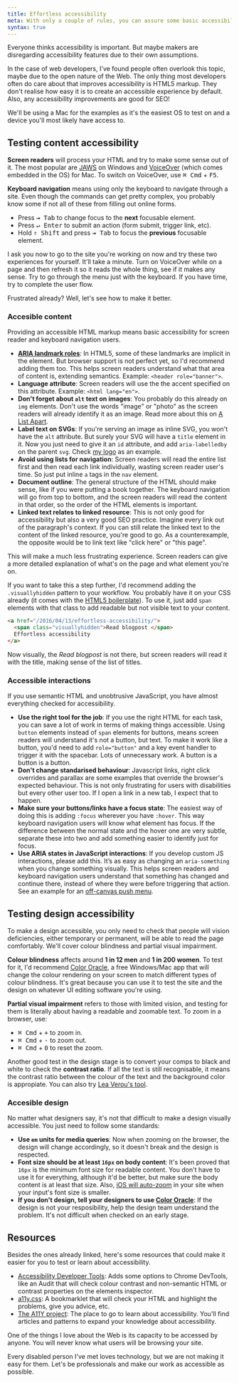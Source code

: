 ```yaml
---
title: Effortless accessibility
meta: With only a couple of rules, you can assure some basic accessibility.
syntax: true
---
```


Everyone thinks accessibility is important. But maybe makers are disregarding accessibility features due to their own assumptions.

In the case of web developers, I've found people often overlook this topic, maybe due to the open nature of the Web. The only thing most developers often do care about that improves accessibility is HTML5 markup. They don't realise how easy it is to create an accessible experience by default. Also, any accessibility improvements are good for SEO!

We'll be using a Mac for the examples as it's the easiest OS to test on and a device you'll most likely have access to.

## Testing content accessibility

**Screen readers** will process your HTML and try to make some sense out of it. The most popular are [JAWS](http://www.freedomscientific.com/Products/Blindness/JAWS) on Windows and [VoiceOver](http://www.apple.com/accessibility/osx/voiceover/) (which comes embedded in the OS) for Mac. To switch on VoiceOver, use <kbd>&#8984; Cmd</kbd> + <kbd>F5</kbd>.

**Keyboard navigation** means using only the keyboard to navigate through a site. Even though the commands can get pretty complex, you probably know some if not all of these from filling out online forms.

- Press <kbd>&#8677; Tab</kbd> to change focus to the **next** focusable element.
- Press <kbd>&crarr; Enter</kbd> to submit an action (form submit, trigger link, etc).
- Hold <kbd>&uArr; Shift</kbd> and press <kbd>&#8677; Tab</kbd> to focus the **previous** focusable element.

I ask you now to go to the site you're working on now and try these two experiences for yourself. It'll take a minute. Turn on VoiceOver while on a page and then refresh it so it reads the whole thing, see if it makes any sense. Try to go through the menu just with the keyboard. If you have time, try to complete the user flow.

Frustrated already? Well, let's see how to make it better.

### Accesible content

Providing an accessible HTML markup means basic accessibility for screen reader and keyboard navigation users.

- **[ARIA landmark roles](http://alistapart.com/column/wai-finding-with-aria-landmark-roles)**: In HTML5, some of these landmarks are implicit in the element. But browser support is not perfect yet, so I'd recommend adding them too. This helps screen readers understand what that area of content is, extending semantics. Example: `<header role="banner">`.
- **Language attribute**: Screen readers will use the the accent specified on this attribute. Example: `<html lang="en">`.
- **Don't forget about `alt` text on images**: You probably do this already on `img` elements. Don't use the words "image" or "photo" as the screen readers will already identify it as an image. Read more about this on [A List Apart](http://alistapart.com/blog/post/on-alt-text).
- **Label text on SVGs**: If you're serving an image as inline SVG, you won't have the `alt` attribute. But surely your SVG will have a `title` element in it. Now you just need to give it an `id` attribute, and add `aria-labelledby` on the parent `svg`. Check [my logo](https://github.com/jaicab/jaicab.github.io/blob/master/images/logo.svg?short_path=49c7b03) as an example.
- **Avoid using lists for navigation**: Screen readers will read the entire list first and then read each link individually, wasting screen reader user's time. So just put inline `a` tags in the `nav` element.
- **Document outline**: The general structure of the HTML should make sense, like if you were putting a book together. The keyboard navigation will go from top to bottom, and the screen readers will read the content in that order, so the order of the HTML elements is important.
- **Linked text relates to linked resource**: This is not only good for accessibility but also a very good SEO practice. Imagine every link out of the paragraph's context. If you can still relate the linked text to the content of the linked resource, you're good to go. As a counterexample, the opposite would be to link text like "click here" or "this page".

This will make a much less frustrating experience. Screen readers can give a more detailed explanation of what's on the page and what element you're on.

If you want to take this a step further, I'd recommend adding the `.visuallyhidden` pattern to your workflow. You probably have it on your CSS already (it comes with the [HTML5 boilerplate](https://html5boilerplate.com)). To use it, just add `span` elements with that class to add readable but not visible text to your content.

```html
<a href="/2016/04/13/effortless-accessibility/">
  <span class="visuallyhidden">Read blogpost </span>
  Effortless accessibility
</a>
```

Now visually, the _Read blogpost_ is not there, but screen readers will read it with the title, making sense of the list of titles.

### Accessible interactions

If you use semantic HTML and unobtrusive JavaScript, you have almost everything checked for accessibility.

- **Use the right tool for the job**: If you use the right HTML for each task, you can save a lot of work in terms of making things accessible. Using `button` elements instead of `span` elements for buttons, means screen readers will understand it's not a button, but text. To make it work like a button, you'd need to add `role="button"` and a key event handler to trigger it with the spacebar. Lots of unnecessary work. A button is a button is a button.
- **Don't change standarised behaviour**: Javascript links, right click overrides and parallax are some examples that override the browser's expected behaviour. This is not only frustrating for users with disabilities but every other user too. If I open a link in a new tab, I expect that to happen.
- **Make sure your buttons/links have a focus state**: The easiest way of doing this is adding `:focus` wherever you have `:hover`. This way keyboard navigation users will know what element has focus. If the difference between the normal state and the hover one are very subtle, separate these into two and add something easier to identify just for focus.
- **Use ARIA states in JavaScript interactions**: If you develop custom JS interactions, please add this. It’s as easy as changing an `aria-something` when you change something visually. This helps screen readers and keyboard navigation users understand that something has changed and continue there, instead of where they were before triggering that action. See an example for an [off-canvas push menu](https://codepen.io/grayghostvisuals/pen/IkmGF).

## Testing design accessibility

To make a design accessible, you only need to check that people will vision deficiencies, either temporary or permanent, will be able to read the page comfortably. We'll cover colour blindness and partial visual impairment.

**Colour blindness** affects around **1 in 12 men** and **1 in 200 women**. To test for it, I'd recommend [Color Oracle](http://colororacle.org/), a free Windows/Mac app that will change the colour rendering on your screen to match different types of colour blindness. It's great because you can use it to test the site and the design on whatever UI editing software you're using.

**Partial visual impairment** refers to those with limited vision, and testing for them is literally about having a readable and zoomable text. To zoom in a browser, use:

- <kbd>&#8984; Cmd</kbd> + <kbd>+</kbd> to zoom in.
- <kbd>&#8984; Cmd</kbd> + <kbd>-</kbd> to zoom out.
- <kbd>&#8984; Cmd</kbd> + <kbd>0</kbd> to reset the zoom.

Another good test in the design stage is to convert your comps to black and white to check the **contrast ratio**. If all the text is still recognisable, it means the contrast ratio between the colour of the text and the background color is appropiate. You can also try [Lea Verou's tool](http://leaverou.github.io/contrast-ratio/).

### Accesible design

No matter what designers say, it's not that difficult to make a design visually accessible. You just need to follow some standards:

- **Use `em` units for media queries**: Now when zooming on the browser, the design will change accordingly, so it doesn't break and the design is respected.
- **Font size should be at least `16px` on body content**: It's been proved that `16px` is the minimum font size for readable content. You don't have to use it for everything, although it'd be better, but make sure the body content is at least that size. Also, [iOS will auto-zoom](http://stackoverflow.com/questions/2989263/disable-auto-zoom-in-input-text-tag-safari-on-iphone) in your site when your input's font size is smaller.
- **If you don't design, tell your designers to use [Color Oracle](http://colororacle.org/)**: If the design is not your resposibility, help the design team understand the problem. It's not difficult when checked on an early stage.

## Resources

Besides the ones already linked, here's some resources that could make it easier for you to test or learn about accessibility.

- [Accessibility Developer Tools](https://chrome.google.com/webstore/detail/accessibility-developer-t/fpkknkljclfencbdbgkenhalefipecmb): Adds some options to Chrome DevTools, like an Audit that will check colour contrast and non-semantic HTML or contrast properties on the elements inspector.
- [a11y.css](https://ffoodd.github.io/a11y.css/): A bookmarklet that will check your HTML and highlight the problems, give you advice, etc.
- [The A11Y project](http://a11yproject.com/): The place to go to learn about accessibility. You'll find articles and patterns to expand your knowledge about accessibility.

One of the things I love about the Web is its capacity to be accessed by anyone. You will never know what users will be browsing your site.

Every disabled person I've met loves technology, but we are not making it easy for them. Let's be professionals and make our work as accessible as possible.
